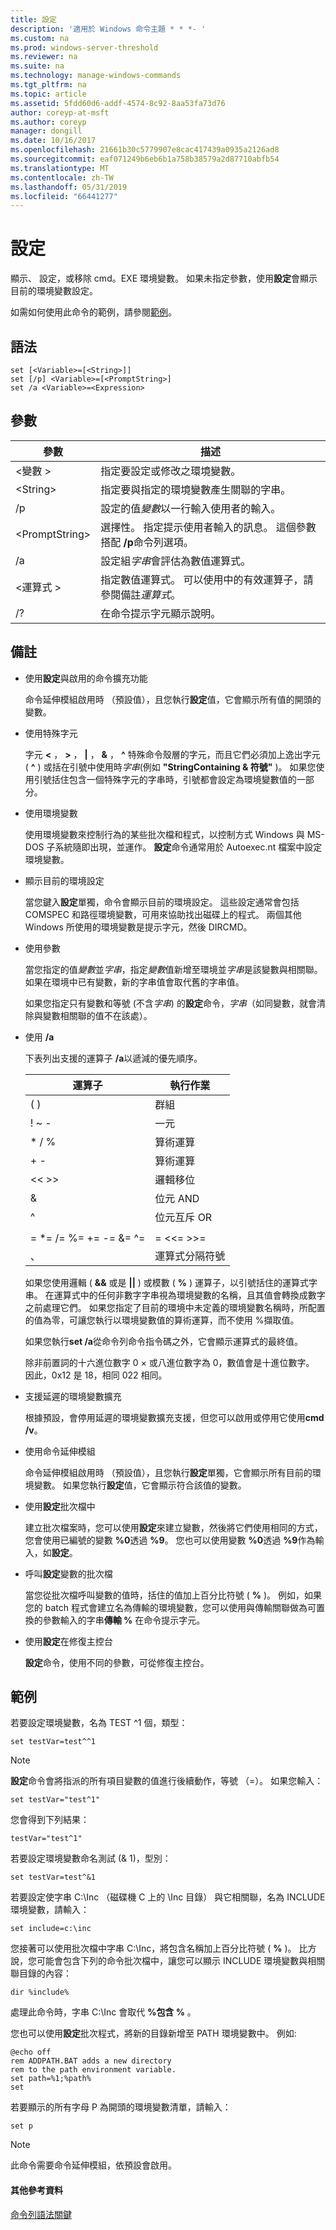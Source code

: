 ```yaml
---
title: 設定
description: '適用於 Windows 命令主題 * * *- '
ms.custom: na
ms.prod: windows-server-threshold
ms.reviewer: na
ms.suite: na
ms.technology: manage-windows-commands
ms.tgt_pltfrm: na
ms.topic: article
ms.assetid: 5fdd60d6-addf-4574-8c92-8aa53fa73d76
author: coreyp-at-msft
ms.author: coreyp
manager: dongill
ms.date: 10/16/2017
ms.openlocfilehash: 21661b30c5779907e8cac417439a0935a2126ad8
ms.sourcegitcommit: eaf071249b6eb6b1a758b38579a2d87710abfb54
ms.translationtype: MT
ms.contentlocale: zh-TW
ms.lasthandoff: 05/31/2019
ms.locfileid: "66441277"
---
```

# <a name="set"></a>設定



顯示、 設定，或移除 cmd。EXE 環境變數。 如果未指定參數，使用**設定**會顯示目前的環境變數設定。

如需如何使用此命令的範例，請參閱[範例](#BKMK_examples)。

## <a name="syntax"></a>語法

```
set [<Variable>=[<String>]]
set [/p] <Variable>=[<PromptString>]
set /a <Variable>=<Expression>
```

## <a name="parameters"></a>參數

|參數|描述|
|---------|-----------|
|\<變數 >|指定要設定或修改之環境變數。|
|\<String>|指定要與指定的環境變數產生關聯的字串。|
|/p|設定的值*變數*以一行輸入使用者的輸入。|
|\<PromptString>|選擇性。 指定提示使用者輸入的訊息。 這個參數搭配 **/p**命令列選項。|
|/a|設定組*字串*會評估為數值運算式。|
|\<運算式 >|指定數值運算式。 可以使用中的有效運算子，請參閱備註*運算式*。|
|/?|在命令提示字元顯示說明。|

## <a name="remarks"></a>備註

- 使用**設定**與啟用的命令擴充功能

  命令延伸模組啟用時 （預設值），且您執行**設定**值，它會顯示所有值的開頭的變數。
- 使用特殊字元

  字元 **<** ， **>** ， **|** ， **&** ， **^** 特殊命令殼層的字元，而且它們必須加上逸出字元 ( **^** ) 或括在引號中使用時*字串*(例如 **"StringContaining & 符號"** )。 如果您使用引號括住包含一個特殊字元的字串時，引號都會設定為環境變數值的一部分。
- 使用環境變數

  使用環境變數來控制行為的某些批次檔和程式，以控制方式 Windows 與 MS-DOS 子系統隨即出現，並運作。 **設定**命令通常用於 Autoexec.nt 檔案中設定環境變數。
- 顯示目前的環境設定

  當您鍵入**設定**單獨，命令會顯示目前的環境設定。 這些設定通常會包括 COMSPEC 和路徑環境變數，可用來協助找出磁碟上的程式。 兩個其他 Windows 所使用的環境變數是提示字元，然後 DIRCMD。
- 使用參數

  當您指定的值*變數*並*字串*，指定*變數*值新增至環境並*字串*是該變數與相關聯。 如果在環境中已有變數，新的字串值會取代舊的字串值。

  如果您指定只有變數和等號 (不含*字串*) 的**設定**命令，*字串*（如同變數，就會清除與變數相關聯的值不在該處）。
- 使用  **/a**

  下表列出支援的運算子 **/a**以遞減的優先順序。  

  |        運算子         | 執行作業  |
  |-------------------------|----------------------|
  |           ( )           |       群組       |
  |          ! ~ -          |        一元         |
  |         \* / %          |      算術運算      |
  |           + -           |      算術運算      |
  |          << >>          |    邏輯移位     |
  |            &            |     位元 AND      |
  |            ^            | 位元互斥 OR |
  |                         |                      |
  | = \*= /= %= += -= &= ^= |      = <<= >>=       |
  |            、            | 運算式分隔符號 |

  如果您使用邏輯 ( **&&** 或是 **||** ) 或模數 ( **%** ) 運算子，以引號括住的運算式字串。 在運算式中的任何非數字字串視為環境變數的名稱，且其值會轉換成數字之前處理它們。 如果您指定了目前的環境中未定義的環境變數名稱時，所配置的值為零，可讓您執行以環境變數值的算術運算，而不使用 %擷取值。

  如果您執行**set /a**從命令列命令指令碼之外，它會顯示運算式的最終值。

  除非前置詞的十六進位數字 0 × 或八進位數字為 0，數值會是十進位數字。 因此，0x12 是 18，相同 022 相同。
- 支援延遲的環境變數擴充

  根據預設，會停用延遲的環境變數擴充支援，但您可以啟用或停用它使用**cmd /v**。
- 使用命令延伸模組

  命令延伸模組啟用時 （預設值），且您執行**設定**單獨，它會顯示所有目前的環境變數。 如果您執行**設定**值，它會顯示符合該值的變數。
- 使用**設定**批次檔中

  建立批次檔案時，您可以使用**設定**來建立變數，然後將它們使用相同的方式，您會使用已編號的變數 **%0**透過 **%9**。 您也可以使用變數 **%0**透過 **%9**作為輸入，如**設定**。
- 呼叫**設定**變數的批次檔

  當您從批次檔呼叫變數的值時，括住的值加上百分比符號 ( **%** )。 例如，如果您的 batch 程式會建立名為傳輸的環境變數，您可以使用與傳輸關聯做為可置換的參數輸入的字串**傳輸 %** 在命令提示字元。
- 使用**設定**在修復主控台

  **設定**命令，使用不同的參數，可從修復主控台。

## <a name="BKMK_examples"></a>範例

若要設定環境變數，名為 TEST ^1 個，類型：
```
set testVar=test^^1
```

> [!NOTE]
> **設定**命令會將指派的所有項目變數的值進行後續動作，等號 （=）。 如果您輸入：
> ```
> set testVar="test^1"
> ```
> 您會得到下列結果：
> ```
> testVar="test^1"
> ```
> 若要設定環境變數命名測試 (& 1)，型別：
> ```
> set testVar=test^&1
> ```
> 若要設定使字串 C:\Inc （磁碟機 C 上的 \Inc 目錄） 與它相關聯，名為 INCLUDE 環境變數，請輸入：
> ```
> set include=c:\inc
> ```
> 您接著可以使用批次檔中字串 C:\Inc，將包含名稱加上百分比符號 ( **%** )。 比方說，您可能會包含下列的命令批次檔中，讓您可以顯示 INCLUDE 環境變數與相關聯目錄的內容：
> ```
> dir %include%
> ```
> 處理此命令時，字串 C:\Inc 會取代 **%包含 %** 。

您也可以使用**設定**批次程式，將新的目錄新增至 PATH 環境變數中。 例如:
```
@echo off
rem ADDPATH.BAT adds a new directory
rem to the path environment variable.
set path=%1;%path%
set
```
若要顯示的所有字母 P 為開頭的環境變數清單，請輸入：
```
set p 
```

> [!NOTE]
> 此命令需要命令延伸模組，依預設會啟用。

#### <a name="additional-references"></a>其他參考資料

[命令列語法關鍵](command-line-syntax-key.md)